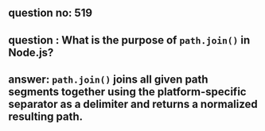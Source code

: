 
      
## question no: 519

## question : What is the purpose of `path.join()` in Node.js?

## answer: `path.join()` joins all given path segments together using the platform-specific separator as a delimiter and returns a normalized resulting path.
      